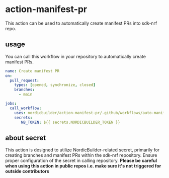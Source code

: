 # action-manifest-pr
This action can be used to automatically create manifest PRs into sdk-nrf repo.

## usage
You can call this workflow in your repository to automatically create manifest PRs.

```yaml
name: Create manifest PR
on:
  pull_request:
    types: [opened, synchronize, closed]
    branches:
      - main

jobs:
  call_workflow:
    uses: nordicbuilder/action-manifest-pr/.github/workflows/auto-manifest-pr.yml@main
    secrets:
       NB_TOKEN: ${{ secrets.NORDICBUILDER_TOKEN }}
```

## about secret
This action is designed to utilize NordicBuilder-related secret, 
primarily for creating branches and manifest PRs within the sdk-nrf repository. 
Ensure proper configuration of the secret in calling repository.
**Please be careful when using this action in public repos i.e. make sure it's not triggered for outside contributors**

